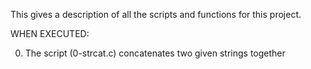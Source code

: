 This gives a description of all the scripts and functions for this project.

WHEN EXECUTED:

0. The script (0-strcat.c) concatenates two given strings together
